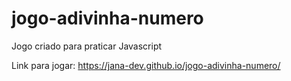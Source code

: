 # jogo-adivinha-numero
Jogo criado para praticar Javascript

Link para jogar: https://jana-dev.github.io/jogo-adivinha-numero/
